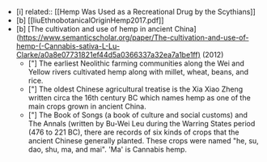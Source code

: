 - [i] related:: [[Hemp Was Used as a Recreational Drug by the Scythians]]
- [b] [[liuEthnobotanicalOriginHemp2017.pdf]]
- [b] [The cultivation and use of hemp in ancient China](https://www.semanticscholar.org/paper/The-cultivation-and-use-of-hemp-(-Cannabis-sativa-L-Lu-Clarke/a0a8e07731821ef44d5a0366337a32ea7a1be1ff) (2012)
	* ["]  The earliest Neolithic farming communities along the Wei and Yellow rivers cultivated hemp along with millet, wheat, beans, and rice. 
	* ["] The oldest Chinese agricultural treatise is the Xia Xiao Zheng written circa the 16th century BC which names hemp as one of the main crops grown in ancient China.
	* ["] The Book of Songs (a book of culture and social customs) and The Annals (written by Bu-Wei Leu during the Warring States period (476 to 221 BC), there are records of six kinds of crops that the ancient Chinese generally planted. These crops were named "he, su, dao, shu, ma, and mai". 'Ma' is Cannabis hemp. 